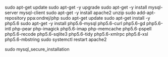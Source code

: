 sudo apt-get update
sudo apt-get -y upgrade
sudo apt-get -y install mysql-server mysql-client
sudo apt-get -y install apache2 unzip
sudo add-apt-repository ppa:ondrej/php
sudo apt-get update
sudo apt-get install -y php5.6
sudo apt-get -y install php5.6-mysql php5.6-curl php5.6-gd php5.6-intl php-pear php-imagick php5.6-imap php-memcache  php5.6-pspell php5.6-recode php5.6-sqlite3 php5.6-tidy php5.6-xmlrpc php5.6-xsl php5.6-mbstring
sudo systemctl restart apache2

sudo mysql_secure_installation

